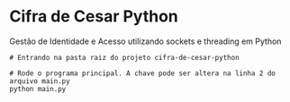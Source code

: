 # Cifra de Cesar Python
Gestão de Identidade e Acesso utilizando sockets e threading em Python


```
# Entrando na pasta raiz do projeto cifra-de-cesar-python

# Rode o programa principal. A chave pode ser altera na linha 2 do arquivo main.py
python main.py


```
